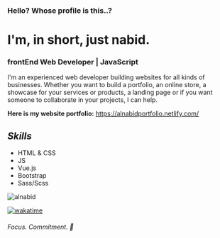 ### Hello? Whose profile is this..?

<!--
**alnabid/alnabid** is a ✨ _special_ ✨ repository because its `README.md` (this file) appears on your GitHub profile.

Here are some ideas to get you started:

- 🔭 I’m currently working on ...
- 🌱 I’m currently learning ...
- 👯 I’m looking to collaborate on ...
- 🤔 I’m looking for help with ...
- 💬 Ask me about ...
- 📫 How to reach me: ...
- 😄 Pronouns: ...
- ⚡ Fun fact: ...
-->
# I'm, in short, just nabid.
### frontEnd Web Developer | JavaScript
I'm an experienced web developer building websites for all kinds of businesses. Whether you want to build a portfolio, an online store, a showcase for your services or products, a landing page or if you want someone to collaborate in your projects, I can help.

**Here is my website portfolio:** https://alnabidportfolio.netlify.com/

## _Skills_
- HTML & CSS
- JS
- Vue.js
- Bootstrap
- Sass/Scss


![alnabid](https://github-readme-stats.vercel.app/api/top-langs/?username=alnabid&layout=compact&theme=radical)

[![wakatime](https://wakatime.com/badge/user/018c4472-2c45-47cf-a49b-f4263cff0672.svg)](https://wakatime.com/@018c4472-2c45-47cf-a49b-f4263cff0672)

###### Focus. Commitment. 💙
